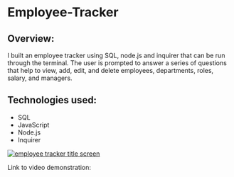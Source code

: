 # Employee-Tracker

## Overview: 

I built an employee tracker using SQL, node.js and inquirer that can be run through the terminal. The user is prompted to answer a series of questions that help to view, add, edit, and delete employees, departments, roles, salary, and managers. 

## Technologies used:
  * SQL 
  * JavaScript
  * Node.js
  * Inquirer

<a href="https://github.com/reinholz36/Employee-Tracker">
<img src="#" alt="employee tracker title screen">
</a>

Link to video demonstration: 